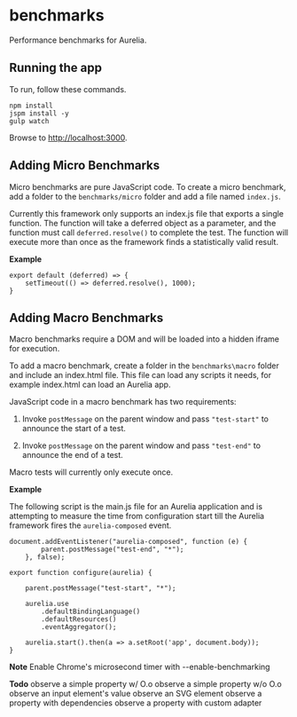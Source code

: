 # benchmarks

Performance benchmarks for Aurelia.

## Running the app

To run, follow these commands.

```shell
npm install
jspm install -y
gulp watch
```

Browse to [http://localhost:3000](http://localhost:3000).

## Adding Micro Benchmarks

Micro benchmarks are pure JavaScript code. To create a micro benchmark, add a folder to the `benchmarks/micro` folder and add a file named
`index.js`.

Currently this framework only supports an index.js
file that exports a single function. The function
will take a deferred object as a parameter, and the function must call `deferred.resolve()` to complete the test. The function will execute more than once as the framework finds a statistically valid result.

**Example**

```
export default (deferred) => {
    setTimeout(() => deferred.resolve(), 1000);
}
```
## Adding Macro Benchmarks

Macro benchmarks require a DOM and will be loaded into a hidden iframe for execution.

To add a macro benchmark, create a folder in the `benchmarks\macro` folder and include an index.html file. This file can load any scripts it needs, for example index.html can load an Aurelia app.

JavaScript code in a macro benchmark has two requirements:

1. Invoke `postMessage` on the parent window and pass `"test-start"` to announce the start of a test.

1. Invoke `postMessage` on the parent window and pass `"test-end"` to announce the end of a test.

Macro tests will currently only execute once.

**Example**

The following script is the main.js file for an Aurelia application and is attempting to measure the time
from configuration start till the Aurelia framework fires the `aurelia-composed` event.

```
document.addEventListener("aurelia-composed", function (e) {
        parent.postMessage("test-end", "*");
    }, false);

export function configure(aurelia) {

    parent.postMessage("test-start", "*");

    aurelia.use
        .defaultBindingLanguage()
        .defaultResources()
        .eventAggregator();

    aurelia.start().then(a => a.setRoot('app', document.body));
}
```

**Note**
Enable Chrome's microsecond timer with --enable-benchmarking

**Todo**
observe a simple property w/ O.o
observe a simple property w/o O.o
observe an input element's value
observe an SVG element
observe a property with dependencies
observe a property with custom adapter
